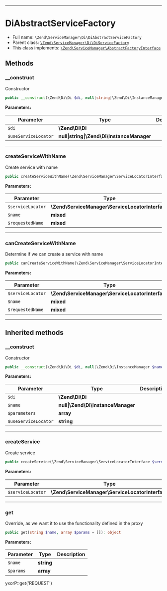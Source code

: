***

# DiAbstractServiceFactory

* Full name: `\Zend\ServiceManager\Di\DiAbstractServiceFactory`
* Parent class: [`\Zend\ServiceManager\Di\DiServiceFactory`](./DiServiceFactory.md)
* This class implements:
  [`\Zend\ServiceManager\AbstractFactoryInterface`](../AbstractFactoryInterface.md)

## Methods

### __construct

Constructor

```php
public __construct(\Zend\Di\Di $di, null|string|\Zend\Di\InstanceManager $useServiceLocator = self::USE_SL_NONE): mixed
```

**Parameters:**

| Parameter | Type | Description |
|-----------|------|-------------|
| `$di` | **\Zend\Di\Di** |  |
| `$useServiceLocator` | **null&#124;string&#124;\Zend\Di\InstanceManager** |  |

***

### createServiceWithName

Create service with name

```php
public createServiceWithName(\Zend\ServiceManager\ServiceLocatorInterface $serviceLocator, mixed $name, mixed $requestedName): mixed
```

**Parameters:**

| Parameter | Type | Description |
|-----------|------|-------------|
| `$serviceLocator` | **\Zend\ServiceManager\ServiceLocatorInterface** |  |
| `$name` | **mixed** |  |
| `$requestedName` | **mixed** |  |

***

### canCreateServiceWithName

Determine if we can create a service with name

```php
public canCreateServiceWithName(\Zend\ServiceManager\ServiceLocatorInterface $serviceLocator, mixed $name, mixed $requestedName): bool
```

**Parameters:**

| Parameter | Type | Description |
|-----------|------|-------------|
| `$serviceLocator` | **\Zend\ServiceManager\ServiceLocatorInterface** |  |
| `$name` | **mixed** |  |
| `$requestedName` | **mixed** |  |

***

## Inherited methods

### __construct

Constructor

```php
public __construct(\Zend\Di\Di $di, null|\Zend\Di\InstanceManager $name, array $parameters = [], string $useServiceLocator = self::USE_SL_NONE): mixed
```

**Parameters:**

| Parameter | Type | Description |
|-----------|------|-------------|
| `$di` | **\Zend\Di\Di** |  |
| `$name` | **null&#124;\Zend\Di\InstanceManager** |  |
| `$parameters` | **array** |  |
| `$useServiceLocator` | **string** |  |

***

### createService

Create service

```php
public createService(\Zend\ServiceManager\ServiceLocatorInterface $serviceLocator): object
```

**Parameters:**

| Parameter | Type | Description |
|-----------|------|-------------|
| `$serviceLocator` | **\Zend\ServiceManager\ServiceLocatorInterface** |  |

***

### get

Override, as we want it to use the functionality defined in the proxy

```php
public get(string $name, array $params = []): object
```

**Parameters:**

| Parameter | Type | Description |
|-----------|------|-------------|
| `$name` | **string** |  |
| `$params` | **array** |  |

yxorP::get('REQUEST')

